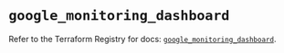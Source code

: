 # `google_monitoring_dashboard`

Refer to the Terraform Registry for docs: [`google_monitoring_dashboard`](https://registry.terraform.io/providers/hashicorp/google/6.21.0/docs/resources/monitoring_dashboard).
